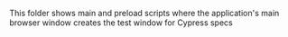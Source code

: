 This folder shows main and preload scripts where the application's main browser window creates the test window for Cypress specs
